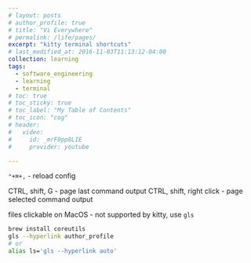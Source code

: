 ```yaml
---
# layout: posts
# author_profile: true
# title: "Vi Everywhere"
# permalink: /life/pages/
excerpt: "kitty terminal shortcuts"
# last_modified_at: 2016-11-03T11:13:12-04:00
collection: learning
tags:
  - software_engineering
  - learning
  - terminal
# toc: true
# toc_sticky: true
# toc_label: "My Table of Contents"
# toc_icon: "cog"
# header:
#   video:
#     id: _mrF0pp8LIE
#     provider: youtube

---
```

`⌃+⌘+,` - reload config

CTRL, shift, G - page last command output
CTRL, shift, right click - page selected command output

files clickable on MacOS - not supported by kitty, use `gls`
```sh
brew install coreutils
gls --hyperlink author_profile
# or
alias ls='gls --hyperlink auto'
```
